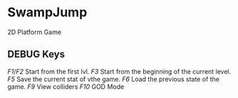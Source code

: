 # SwampJump
2D Platform Game

## DEBUG Keys

*F1*/*F2* Start from the first lvl.
*F3* Start from the beginning of the current level.
*F5* Save the current stat of vthe game.
*F6* Load the previous state of the game.
*F9* View colliders
*F10* GOD Mode
